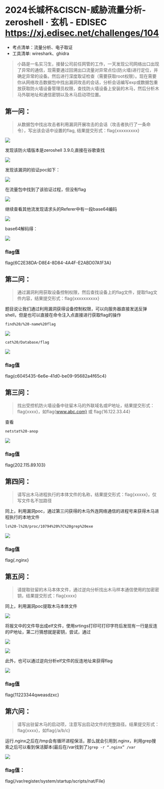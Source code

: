 # 2024长城杯&CISCN-威胁流量分析-zeroshell · 玄机 - EDISEC https://xj.edisec.net/challenges/104

- 考点清单：流量分析、电子取证
- 工具清单: wireshark、ghidra

>小路是一名实习生，接替公司前任网管的工作，一天发现公司网络出口出现了异常的通信，现需要通过回溯出口流量对异常点位(防火墙)进行定位，并确定异常的设备。然后进行深度取证检查（需要获取root权限）。现在需要你从网络攻击数据包中找出漏洞攻击的会话，分析会话编写exp或数据包重放获取防火墙设备管理员权限，查找防火墙设备上安装的木马，然后分析木马外联地址和通信密钥以及木马启动项位置。

## 第一问：

>从数据包中找出攻击者利用漏洞开展攻击的会话（攻击者执行了一条命令），写出该会话中设置的flag, 结果提交形式：flag{xxxxxxxxx}

![](./images/未命名_搭建防火墙环境.png)

发现该防火墙版本是zeroshell 3.9.0,直接在谷歌查找

![](./images/未命名_谷歌查找结果.png)

发现该漏洞的验证poc如下：

![](./images/未命名_查看验证漏洞poc.png)

在流量包中找到了该验证过程，但没有flag

![](./images/未命名_流量包poc.png)

继续查看其他流发现请求头的Referer中有一段base64编码

![](./images/未命名_发现正确的位置.png)

base64解码得：

![](./images/未命名_base64解码得到.png)

### flag值

flag{6C2E38DA-D8E4-8D84-4A4F-E2ABD07A1F3A}

## 第二问：

>通过漏洞利用获取设备控制权限，然后查找设备上的flag文件，提取flag文件内容，结果提交形式：flag{xxxxxxxxxx}

题目说让我们通过利用漏洞获得设备控制权限，可以向服务器直接发送反弹shell，但是也可以直接在命令注入点直接进行获取flag的操作

```bash
find%20/%20-name%20flag
```

![](./images/未命名_查找文件中带flag.png)

```bash
cat%20/Database/flag
```

![](./images/未命名_读取文件flag.png)

### flag值

flag{c6045435-6e6e-41d0-be09-95682a4f65c4}

## 第三问：

>找出受控机防火墙设备中驻留木马的外联域名或IP地址，结果提交形式：flag{xxxx}，如flag{www.abc.com} 或 flag{16.122.33.44}

查看

```bash
netstat%20-anop
```

![](./images/未命名_外联进程相关id.png) 

### flag值

flag{202.115.89.103}

## 第四问：

>请写出木马进程执行的本体文件的名称，结果提交形式：flag{xxxxx}，仅写文件名不加路径

同上，利用漏洞poc，通过第三问获得的木马外连网络通信的进程号来获得木马进程执行的本地文件
```bash
ls%20-l%20/proc/10794%20%7C%20grep%20exe
```

![](./images/未命名_进程对应的文件.png)

### flag值

flag{.nginx}

## 第五问：

>请提取驻留的木马本体文件，通过逆向分析找出木马样本通信使用的加密密钥，结果提交形式：flag{xxxx}

同上，利用漏洞poc提取木马本体文件

![](./images/未命名_读取木马文件后准备导出.png)

将报文中的文件导出成elf文件，使用srtings打印可打印字符后发现有一行是反连的IP地址，第二行猜想就是密钥，尝试，通过

![](./images/未命名_打印可打印字符串.png)

![](./images/未命名_查看密钥.png)

此外，也可以通过逆向分析elf文件的反连地址来获得flag

![](./images/3-26wp_ida_ip.png)

### flag值

flag{11223344qweasdzxc}

## 第六问：

>请写出驻留木马的启动项，注意写出启动文件的完整路径。结果提交形式：flag{xxxx}，如flag{/a/b/c}

运行.nginx之后在/tmp会有循环进程保活，那么就会引用到.nginx，利用grep搜索之后可以看到保活脚本(最后在/var找到了)`grep -r “.nginx” /var`

![](./images/3-26wp_flag6.png)

### flag值：
flag{/var/register/system/startup/scripts/nat/File}
